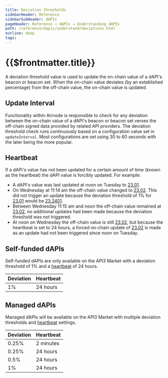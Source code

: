 ```yaml
---
title: Deviation thresholds
sidebarHeader: Reference
sidebarSubHeader: dAPIs
pageHeader: Reference → dAPIs → Understanding dAPIs
path: /reference/dapis/understand/deviations.html
outline: deep
tags:
---
```


<PageHeader/>

<SearchHighlight/>

<FlexStartTag/>

# {{$frontmatter.title}}

A deviation threshold value is used to update the on-chain value of a dAPI's
beacon or beacon set. When the on-chain value deviates (by an established
percentage) from the off-chain value, the on-chain value is updated.

## Update Interval

Functionality within Airnode is responsible to check for any deviation between
the on-chain value of a dAPI's beacon or beacon set verses the off-chain signed
data provided by related API providers. The deviation threshold check runs
continuously based on a configuration value set in `updateInterval`. Most
configurations are set using 30 to 60 seconds with the later being the more
popular.

## Heartbeat

If a dAPi's value has not been updated for a certain amount of time (known as
the heartbeat) the dAPI value is forcibly updated. For example:

- A dAPI's value was last updated at noon on Tuesday to <u>23.01</u>.
- On Wednesday at 11:14 am the off-chain value changed to <u>23.02</u>. This did
  not trigger an update because the deviation threshold of 1% for <u>23.01</u>
  would be <u>23.2401</u>.
- Between Wednesday 11:15 am and noon the off-chain value remained at
  <u>23.02</u>, no additional updates had been made because the deviation
  threshold was not triggered.
- At noon on Wednesday the off-chain value is still <u>23.02</u>, but because
  the heartbeat is set to 24 hours, a forced on-chain update of <u>23.02</u> is
  made as an update had not been triggered since noon on Tuesday.

## Self-funded dAPIs

Self-funded dAPIs are only available on the API3 Market with a deviation
threshold of 1% and a
[heartbeat](/reference/dapis/understand/deviations.md#heartbeat) of 24 hours.

| Deviation | Heartbeat |
| --------- | --------- |
| 1%        | 24 hours  |

## Managed dAPIs

Managed dAPIs will be available on the API3 Market with multiple deviation
thresholds and [heartbeat](/reference/dapis/understand/deviations.md#heartbeat)
settings.

| Deviation | Heartbeat |
| --------- | --------- |
| 0.25%     | 2 minutes |
| 0.25%     | 24 hours  |
| 0.5%      | 24 hours  |
| 1%        | 24 hours  |

<FlexEndTag/>
